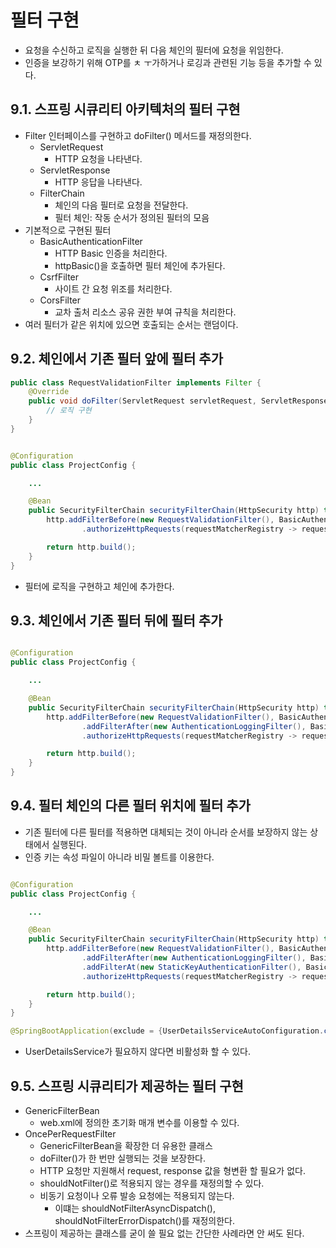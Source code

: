 # 필터 구현

- 요청을 수신하고 로직을 실행한 뒤 다음 체인의 필터에 요청을 위임한다.
- 인증을 보강하기 위해 OTP를 ㅊ ㅜ가하거나 로깅과 관련된 기능 등을 추가할 수 있다.

## 9.1. 스프링 시큐리티 아키텍처의 필터 구현

- Filter 인터페이스를 구현하고 doFilter() 메서드를 재정의한다.
    - ServletRequest
        - HTTP 요청을 나타낸다.
    - ServletResponse
        - HTTP 응답을 나타낸다.
    - FilterChain
        - 체인의 다음 필터로 요청을 전달한다.
        - 필터 체인: 작동 순서가 정의된 필터의 모음
- 기본적으로 구현된 필터
    - BasicAuthenticationFilter
        - HTTP Basic 인증을 처리한다.
        - httpBasic()을 호출하면 필터 체인에 추가된다.
    - CsrfFilter
        - 사이트 간 요청 위조를 처리한다.
    - CorsFilter
        - 교차 출처 리소스 공유 권한 부여 규칙을 처리한다.
- 여러 필터가 같은 위치에 있으면 호출되는 순서는 랜덤이다.

## 9.2. 체인에서 기존 필터 앞에 필터 추가

```java
public class RequestValidationFilter implements Filter {
    @Override
    public void doFilter(ServletRequest servletRequest, ServletResponse servletResponse, FilterChain filterChain) throws IOException, ServletException {
        // 로직 구현
    }
}

```

```java

@Configuration
public class ProjectConfig {

    ...

    @Bean
    public SecurityFilterChain securityFilterChain(HttpSecurity http) throws Exception {
        http.addFilterBefore(new RequestValidationFilter(), BasicAuthenticationFilter.class)
                .authorizeHttpRequests(requestMatcherRegistry -> requestMatcherRegistry.anyRequest().permitAll());

        return http.build();
    }
}

```

- 필터에 로직을 구현하고 체인에 추가한다.

## 9.3. 체인에서 기존 필터 뒤에 필터 추가

```java

@Configuration
public class ProjectConfig {

    ...

    @Bean
    public SecurityFilterChain securityFilterChain(HttpSecurity http) throws Exception {
        http.addFilterBefore(new RequestValidationFilter(), BasicAuthenticationFilter.class)
                .addFilterAfter(new AuthenticationLoggingFilter(), BasicAuthenticationFilter.class)
                .authorizeHttpRequests(requestMatcherRegistry -> requestMatcherRegistry.anyRequest().permitAll());

        return http.build();
    }
}

```

## 9.4. 필터 체인의 다른 필터 위치에 필터 추가

- 기존 필터에 다른 필터를 적용하면 대체되는 것이 아니라 순서를 보장하지 않는 상태에서 실행된다.
- 인증 키는 속성 파일이 아니라 비밀 볼트를 이용한다.

```java

@Configuration
public class ProjectConfig {

    ...

    @Bean
    public SecurityFilterChain securityFilterChain(HttpSecurity http) throws Exception {
        http.addFilterBefore(new RequestValidationFilter(), BasicAuthenticationFilter.class)
                .addFilterAfter(new AuthenticationLoggingFilter(), BasicAuthenticationFilter.class)
                .addFilterAt(new StaticKeyAuthenticationFilter(), BasicAuthenticationFilter.class)
                .authorizeHttpRequests(requestMatcherRegistry -> requestMatcherRegistry.anyRequest().permitAll());

        return http.build();
    }
}

```

```java
@SpringBootApplication(exclude = {UserDetailsServiceAutoConfiguration.class})
```

- UserDetailsService가 필요하지 않다면 비활성화 할 수 있다.

## 9.5. 스프링 시큐리티가 제공하는 필터 구현

- GenericFilterBean
    - web.xml에 정의한 초기화 매개 변수를 이용할 수 있다.
- OncePerRequestFilter
    - GenericFilterBean을 확장한 더 유용한 클래스
    - doFilter()가 한 번만 실행되는 것을 보장한다.
    - HTTP 요청만 지원해서 request, response 값을 형변환 할 필요가 없다.
    - shouldNotFilter()로 적용되지 않는 경우를 재정의할 수 있다.
    - 비동기 요청이나 오류 발송 요청에는 적용되지 않는다.
        - 이떄는 shouldNotFilterAsyncDispatch(), shouldNotFilterErrorDispatch()를 재정의한다.
- 스프링이 제공하는 클래스를 굳이 쓸 필요 없는 간단한 사례라면 안 써도 된다.